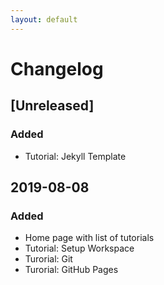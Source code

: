```yaml
---
layout: default
---
```

# Changelog

## [Unreleased]
### Added
- Tutorial: Jekyll Template

## 2019-08-08
### Added
- Home page with list of tutorials
- Tutorial: Setup Workspace
- Turorial: Git
- Turorial: GitHub Pages
